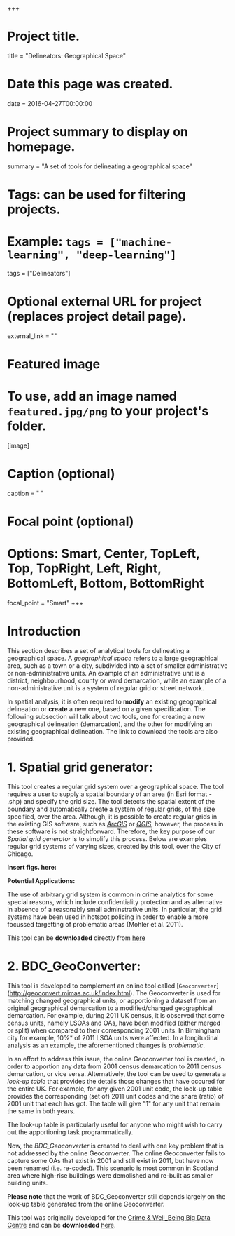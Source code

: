 +++
# Project title.
title = "Delineators: Geographical Space"

# Date this page was created.
date = 2016-04-27T00:00:00

# Project summary to display on homepage.
summary = "A set of tools for delineating a geographical space"

# Tags: can be used for filtering projects.
# Example: `tags = ["machine-learning", "deep-learning"]`
tags = ["Delineators"]

# Optional external URL for project (replaces project detail page).
external_link = ""

# Featured image
# To use, add an image named `featured.jpg/png` to your project's folder. 
[image]
  # Caption (optional)
  caption = " "
  
  # Focal point (optional)
  # Options: Smart, Center, TopLeft, Top, TopRight, Left, Right, BottomLeft, Bottom, BottomRight
  focal_point = "Smart"
+++

# Introduction

This section describes a set of analytical tools for delineating a geographical space. A *geographical space* refers to a large geographical area, such as a town or a  city, subdivided into a set of smaller administrative or non-administrative units.  An example of an administrative unit is a district, neighbourhood, county or ward demarcation, while an example of a non-administrative unit is a system of regular grid or street network.

In spatial analysis, it is often required to **modify** an existing geographical delineation or **create** a new one, based on a given specification. The following subsection will talk about two tools, one for creating a new geographical delineation (demarcation), and the other for modifying an existing geographical delineation. The link to download the tools are also provided.

# 1. Spatial grid generator: 
This tool creates a regular grid system over a geographical space. The tool requires a user to supply a spatial boundary of an area (in Esri format - .shp) and specify the grid size. The tool detects the spatial extent of the boundary and automatically create a system of regular grids, of the size specified, over the area. Although, it is possible to create regular grids in the existing GIS software, such as [*ArcGIS*](http://desktop.arcgis.com/en/) or [*QGIS*](https://www.qgis.org/en/site/), however, the process in these software is not straightforward. Therefore, the key purpose of our *Spatial grid generator* is to simplify this process. Below are examples regular grid systems of varying sizes, created by this tool, over the City of Chicago.

**Insert figs. here:**

**Potential Applications:**

The use of arbitrary grid system is common in crime analytics for some special reasons, which include confidentiality protection and as alternative in absence of a reasonably small adminstrative units. In particular, the grid systems have been used in hotspot policing in order to enable a more focussed targetting of problematic areas (Mohler et al. 2011).

This tool can be **downloaded** directly from [here](https://github.com/MAnalytics/Creating-a-spatial-grid-system-over-an-area)   

# 2. BDC_GeoConverter: 

This tool is developed to complement an online tool called [`Geoconverter`] (http://geoconvert.mimas.ac.uk/index.html). The Geoconverter is used for matching changed geographical units, or apportioning a dataset from an original geographical demarcation to a modified/changed geographical demarcation. For example, during 2011 UK census, it is observed that some census units, namely LSOAs and OAs, have been modified (either merged or split) when compared to their corresponding 2001 units. In Birmingham city for example, 10%* of 2011 LSOA units were affected. In a longitudinal analysis as an example, the aforementioned changes is *problematic*. 

In an effort to address this issue, the online Geoconverter tool is created, in order to apportion any data from 2001 census demarcation to 2011 census demarcation, or vice versa. Alternatively, the tool can be used to generate a *look-up table* that provides the details those changes that have occured for the entire UK. For example, for any given 2001 unit code, the look-up table provides the corresponding (set of) 2011 unit codes and the share (ratio) of 2001 unit that each has got. The table will give "1" for any unit that remain the same in both years.  

The look-up table is particularly useful for anyone who might wish to carry out the apportioning task programmatically.

Now, the *BDC_Geoconverter* is created to deal with one key problem that is not addressed by the online Geoconverter. The online Geoconverter fails to capture some OAs that exist in 2001 and still exist in 2011, but have now been renamed (i.e. re-coded). This scenario is most common in Scotland area where high-rise buildings were demolished and re-built as smaller building units.

**Please note** that the work of BDC_Geoconverter still depends largely on the look-up table generated from the online Geoconverter.

This tool was originally developed for the [Crime & Well_Being Big Data Centre](https://www2.mmu.ac.uk/crime-and-policing/big-data-centre/) and can be **downloaded** [here](https://github.com/MAnalytics/BDC-Geoconverter).








